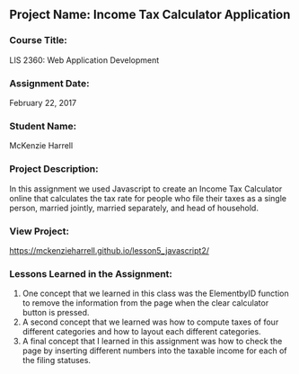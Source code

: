 ## Project Name:  Income Tax Calculator Application

### Course Title:
LIS 2360:  Web Application Development

### Assignment Date:  
February 22, 2017

### Student Name:  
McKenzie Harrell

### Project Description:
In this assignment we used Javascript to create an Income Tax Calculator online that calculates the tax rate for people who file their taxes as a single person, married jointly, married separately, and head of household. 

### View Project:

https://mckenzieharrell.github.io/lesson5_javascript2/


### Lessons Learned in the Assignment:
1. One concept that we learned in this class was the ElementbyID function to remove the information from the page when the clear calculator button is pressed. 
2. A second concept that we learned was how to compute taxes of four different categories and how to layout each different categories. 
3. A final concept that I learned in this assignment was how to check the page by inserting different numbers into the taxable income for each of the filing statuses. 
